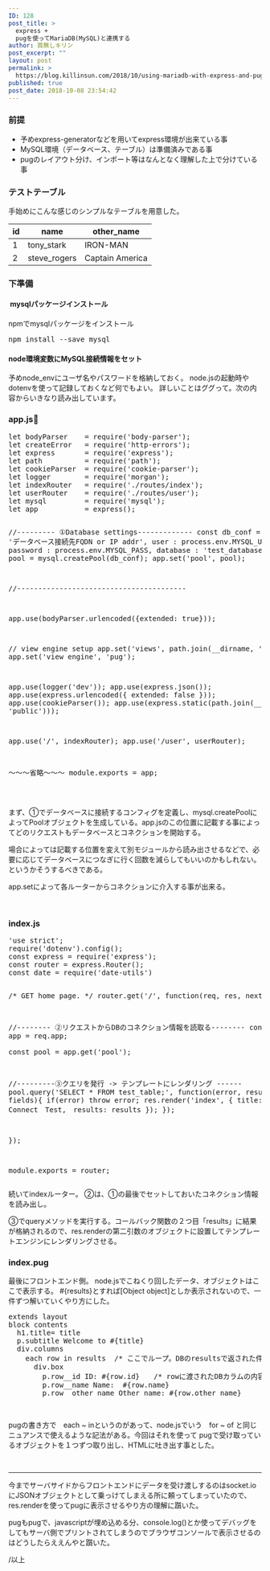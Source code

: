 ```yaml
---
ID: 128
post_title: >
  express +
  pugを使ってMariaDB(MySQL)と連携する
author: 首無しキリン
post_excerpt: ""
layout: post
permalink: >
  https://blog.killinsun.com/2018/10/using-mariadb-with-express-and-pug/
published: true
post_date: 2018-10-08 23:54:42
---
```

<h3>前提</h3>
<ul>
 	<li>予めexpress-generatorなどを用いてexpress環境が出来ている事</li>
 	<li>MySQL環境（データベース、テーブル）は準備済みである事</li>
 	<li>pugのレイアウト分け、インポート等はなんとなく理解した上で分けている事</li>
</ul>
<h3>テストテーブル</h3>
手始めにこんな感じのシンプルなテーブルを用意した。

| id | name | other_name|
|---|--------|---------------|
|1|tony_stark|IRON-MAN|
|2|steve_rogers|Captain America|
<h3>下準備</h3>
<h4> mysqlパッケージインストール</h4>
npmでmysqlパッケージをインストール
<pre class="lang:default decode:true">npm install --save mysql</pre>
<h4>node環境変数にMySQL接続情報をセット</h4>
予めnode_envにユーザ名やパスワードを格納しておく。
node.jsの起動時やdotenvを使って記録しておくなど何でもよい。
詳しいことはググって。次の内容からいきなり読み出しています。
<h3>app.js</h3>
<pre class="lang:js decode:true">let bodyParser    = require('body-parser');
let createError   = require('http-errors');
let express       = require('express');
let path          = require('path');
let cookieParser  = require('cookie-parser');
let logger        = require('morgan');
let indexRouter   = require('./routes/index');
let userRouter    = require('./routes/user');
let mysql         = require('mysql');
let app           = express();

//--------- ①Database settings-------------
const db_conf = {
  host     : 'データベース接続先FQDN or IP addr',
  user     : process.env.MYSQL_USER,
  password : process.env.MYSQL_PASS,
  database : 'test_database'
}
const pool = mysql.createPool(db_conf);
app.set('pool', pool);

//----------------------------------------


app.use(bodyParser.urlencoded({extended: true}));

// view engine setup
app.set('views', path.join(__dirname, 'views'));
app.set('view engine', 'pug');

app.use(logger('dev'));
app.use(express.json());
app.use(express.urlencoded({ extended: false }));
app.use(cookieParser());
app.use(express.static(path.join(__dirname, 'public')));

app.use('/', indexRouter);
app.use('/user', userRouter);

〜〜〜省略〜〜〜
module.exports = app;
</pre>
&nbsp;

まず、①でデータベースに接続するコンフィグを定義し、mysql.createPoolによってPoolオブジェクトを生成している。app.jsのこの位置に記載する事によってどのリクエストもデータベースとコネクションを開始する。

場合によっては記載する位置を変えて別モジュールから読み出させるなどで、必要に応じてデータベースにつなぎに行く回数を減らしてもいいのかもしれない。というかそうするべきである。

app.setによって各ルーターからコネクションに介入する事が出来る。

&nbsp;
<h3>index.js</h3>
<pre class="lang:js decode:true">'use strict';
require('dotenv').config();
const express = require('express');
const router = express.Router();
const date = require('date-utils')

/* GET home page. */
router.get('/', function(req, res, next) {

  //-------- ②リクエストからDBのコネクション情報を読取る--------
  const app   = req.app;   
  const pool  = app.get('pool');

  //---------③クエリを発行 -&gt; テンプレートにレンダリング ------
  pool.query('SELECT * FROM test_table;', function(error, results, fields){
    if(error) throw error;
    res.render('index', { title: 'DB Connect　Test,　results: results });
  });
  

});

module.exports = router;</pre>
続いてindexルーター。
②は、①の最後でセットしておいたコネクション情報を読み出し。

③でqueryメソッドを実行する。コールバック関数の２つ目「results」に結果が格納されるので、res.renderの第二引数のオブジェクトに設置してテンプレートエンジンにレンダリングさせる。
<h3>index.pug</h3>
最後にフロントエンド側。 node.jsでこねくり回したデータ、オブジェクトはここで表示する。
#{results}とすれば[Object object]としか表示されないので、一件ずつ解いていくやり方にした。
<pre class="lang:css decode:true">extends layout
block contents
  h1.title= title
  p.subtitle Welcome to #{title}
  div.columns
    each row in results  /* ここでループ。DBのresultsで返された件数分rowに格納していく。 */
      div.box
        p.row__id ID: #{row.id}　　/* rowに渡されたDBカラムの内容は row.{カラム名}で取得できる */
        p.row__name Name:  #{row.name}
        p.row__other_name Other_name: #{row.other_name}
</pre>
&nbsp;

pugの書き方で　each ~ inというのがあって、node.jsでいう　for ~ of と同じニュアンスで使えるような記法がある。今回はそれを使って pugで受け取っているオブジェクトを１つずつ取り出し、HTMLに吐き出す事とした。

&nbsp;

<hr />

今までサーバサイドからフロントエンドにデータを受け渡しするのはsocket.ioにJSONオブジェクトとして乗っけてしまえる所に頼ってしまっていたので、res.renderを使ってpugに表示させるやり方の理解に躓いた。

pugもpugで、javascriptが埋め込める分、console.log()とか使ってデバッグをしてもサーバ側でプリントされてしまうのでブラウザコンソールで表示させるのはどうしたらええんやと躓いた。

/以上

&nbsp;

&nbsp;